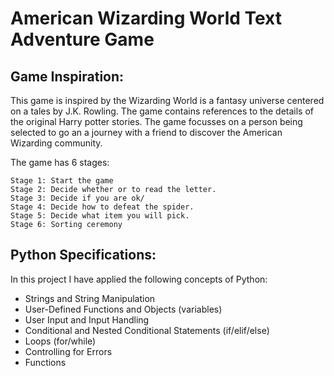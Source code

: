 # American Wizarding World Text Adventure Game

## Game Inspiration:

This game is inspired by the Wizarding World is a fantasy universe centered on a tales by J.K. Rowling. The game contains references to the details of the original Harry potter stories. The game focusses on a person being selected to go an a journey with a friend to discover the American Wizarding community. 

The game has 6 stages: 

```
Stage 1: Start the game
Stage 2: Decide whether or to read the letter.
Stage 3: Decide if you are ok/
Stage 4: Decide how to defeat the spider.
Stage 5: Decide what item you will pick. 
Stage 6: Sorting ceremony
```

## Python Specifications:

In this project I have applied the following concepts of Python: 

- Strings and String Manipulation
- User-Defined Functions and Objects (variables)
- User Input and Input Handling
- Conditional and Nested Conditional Statements (if/elif/else)
- Loops (for/while)
- Controlling for Errors
- Functions
